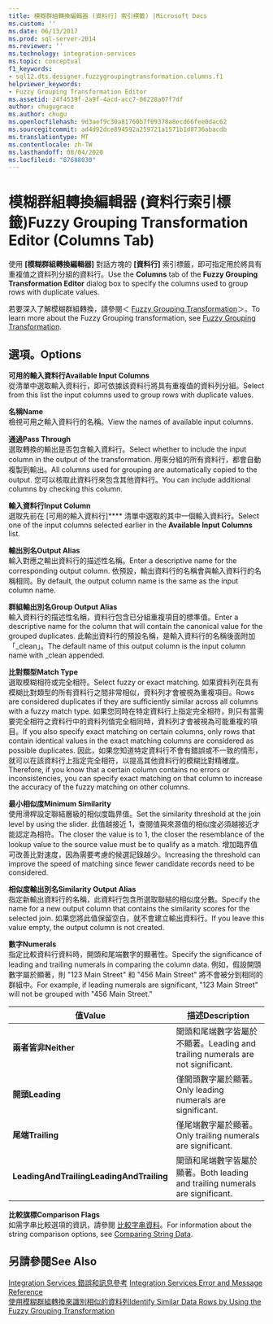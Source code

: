 ```yaml
---
title: 模糊群組轉換編輯器 (資料行] 索引標籤) |Microsoft Docs
ms.custom: ''
ms.date: 06/13/2017
ms.prod: sql-server-2014
ms.reviewer: ''
ms.technology: integration-services
ms.topic: conceptual
f1_keywords:
- sql12.dts.designer.fuzzygroupingtransformation.columns.f1
helpviewer_keywords:
- Fuzzy Grouping Transformation Editor
ms.assetid: 24f4539f-2a9f-4acd-acc7-06228a07f7df
author: chugugrace
ms.author: chugu
ms.openlocfilehash: 9d3aef9c30a81760b7f09378a8ecd66fee0dac62
ms.sourcegitcommit: ad4d92dce894592a259721a1571b1d8736abacdb
ms.translationtype: MT
ms.contentlocale: zh-TW
ms.lasthandoff: 08/04/2020
ms.locfileid: "87688030"
---
```

# <a name="fuzzy-grouping-transformation-editor-columns-tab"></a><span data-ttu-id="e9b4c-102">模糊群組轉換編輯器 (資料行索引標籤)</span><span class="sxs-lookup"><span data-stu-id="e9b4c-102">Fuzzy Grouping Transformation Editor (Columns Tab)</span></span>
  <span data-ttu-id="e9b4c-103">使用 **[模糊群組轉換編輯器]** 對話方塊的 **[資料行]** 索引標籤，即可指定用於將具有重複值之資料列分組的資料行。</span><span class="sxs-lookup"><span data-stu-id="e9b4c-103">Use the **Columns** tab of the **Fuzzy Grouping Transformation Editor** dialog box to specify the columns used to group rows with duplicate values.</span></span>  
  
 <span data-ttu-id="e9b4c-104">若要深入了解模糊群組轉換，請參閱＜ [Fuzzy Grouping Transformation](data-flow/transformations/fuzzy-grouping-transformation.md)＞。</span><span class="sxs-lookup"><span data-stu-id="e9b4c-104">To learn more about the Fuzzy Grouping transformation, see [Fuzzy Grouping Transformation](data-flow/transformations/fuzzy-grouping-transformation.md).</span></span>  
  
## <a name="options"></a><span data-ttu-id="e9b4c-105">選項。</span><span class="sxs-lookup"><span data-stu-id="e9b4c-105">Options</span></span>  
 <span data-ttu-id="e9b4c-106">**可用的輸入資料行**</span><span class="sxs-lookup"><span data-stu-id="e9b4c-106">**Available Input Columns**</span></span>  
 <span data-ttu-id="e9b4c-107">從清單中選取輸入資料行，即可依據該資料行將具有重複值的資料列分組。</span><span class="sxs-lookup"><span data-stu-id="e9b4c-107">Select from this list the input columns used to group rows with duplicate values.</span></span>  
  
 <span data-ttu-id="e9b4c-108">**名稱**</span><span class="sxs-lookup"><span data-stu-id="e9b4c-108">**Name**</span></span>  
 <span data-ttu-id="e9b4c-109">檢視可用之輸入資料行的名稱。</span><span class="sxs-lookup"><span data-stu-id="e9b4c-109">View the names of available input columns.</span></span>  
  
 <span data-ttu-id="e9b4c-110">**通過**</span><span class="sxs-lookup"><span data-stu-id="e9b4c-110">**Pass Through**</span></span>  
 <span data-ttu-id="e9b4c-111">選取轉換的輸出是否包含輸入資料行。</span><span class="sxs-lookup"><span data-stu-id="e9b4c-111">Select whether to include the input column in the output of the transformation.</span></span> <span data-ttu-id="e9b4c-112">用來分組的所有資料行，都會自動複製到輸出。</span><span class="sxs-lookup"><span data-stu-id="e9b4c-112">All columns used for grouping are automatically copied to the output.</span></span> <span data-ttu-id="e9b4c-113">您可以核取此資料行來包含其他資料行。</span><span class="sxs-lookup"><span data-stu-id="e9b4c-113">You can include additional columns by checking this column.</span></span>  
  
 <span data-ttu-id="e9b4c-114">**輸入資料行**</span><span class="sxs-lookup"><span data-stu-id="e9b4c-114">**Input Column**</span></span>  
 <span data-ttu-id="e9b4c-115">選取先前在 [可用的輸入資料行]\*\*\*\* 清單中選取的其中一個輸入資料行。</span><span class="sxs-lookup"><span data-stu-id="e9b4c-115">Select one of the input columns selected earlier in the **Available Input Columns** list.</span></span>  
  
 <span data-ttu-id="e9b4c-116">**輸出別名**</span><span class="sxs-lookup"><span data-stu-id="e9b4c-116">**Output Alias**</span></span>  
 <span data-ttu-id="e9b4c-117">輸入對應之輸出資料行的描述性名稱。</span><span class="sxs-lookup"><span data-stu-id="e9b4c-117">Enter a descriptive name for the corresponding output column.</span></span> <span data-ttu-id="e9b4c-118">依預設，輸出資料行的名稱會與輸入資料行的名稱相同。</span><span class="sxs-lookup"><span data-stu-id="e9b4c-118">By default, the output column name is the same as the input column name.</span></span>  
  
 <span data-ttu-id="e9b4c-119">**群組輸出別名**</span><span class="sxs-lookup"><span data-stu-id="e9b4c-119">**Group Output Alias**</span></span>  
 <span data-ttu-id="e9b4c-120">輸入資料行的描述性名稱，資料行包含已分組重複項目的標準值。</span><span class="sxs-lookup"><span data-stu-id="e9b4c-120">Enter a descriptive name for the column that will contain the canonical value for the grouped duplicates.</span></span> <span data-ttu-id="e9b4c-121">此輸出資料行的預設名稱，是輸入資料行的名稱後面附加「_clean」。</span><span class="sxs-lookup"><span data-stu-id="e9b4c-121">The default name of this output column is the input column name with _clean appended.</span></span>  
  
 <span data-ttu-id="e9b4c-122">**比對類型**</span><span class="sxs-lookup"><span data-stu-id="e9b4c-122">**Match Type**</span></span>  
 <span data-ttu-id="e9b4c-123">選取模糊相符或完全相符。</span><span class="sxs-lookup"><span data-stu-id="e9b4c-123">Select fuzzy or exact matching.</span></span> <span data-ttu-id="e9b4c-124">如果資料列在具有模糊比對類型的所有資料行之間非常相似，資料列才會被視為重複項目。</span><span class="sxs-lookup"><span data-stu-id="e9b4c-124">Rows are considered duplicates if they are sufficiently similar across all columns with a fuzzy match type.</span></span> <span data-ttu-id="e9b4c-125">如果您同時在特定資料行上指定完全相符，則只有當需要完全相符之資料行中的資料列值完全相同時，資料列才會被視為可能重複的項目。</span><span class="sxs-lookup"><span data-stu-id="e9b4c-125">If you also specify exact matching on certain columns, only rows that contain identical values in the exact matching columns are considered as possible duplicates.</span></span> <span data-ttu-id="e9b4c-126">因此，如果您知道特定資料行不會有錯誤或不一致的情形，就可以在該資料行上指定完全相符，以提高其他資料行的模糊比對精確度。</span><span class="sxs-lookup"><span data-stu-id="e9b4c-126">Therefore, if you know that a certain column contains no errors or inconsistencies, you can specify exact matching on that column to increase the accuracy of the fuzzy matching on other columns.</span></span>  
  
 <span data-ttu-id="e9b4c-127">**最小相似度**</span><span class="sxs-lookup"><span data-stu-id="e9b4c-127">**Minimum Similarity**</span></span>  
 <span data-ttu-id="e9b4c-128">使用滑桿設定聯結層級的相似度臨界值。</span><span class="sxs-lookup"><span data-stu-id="e9b4c-128">Set the similarity threshold at the join level by using the slider.</span></span> <span data-ttu-id="e9b4c-129">此值越接近 1，查閱值與來源值的相似度必須越接近才能認定為相符。</span><span class="sxs-lookup"><span data-stu-id="e9b4c-129">The closer the value is to 1, the closer the resemblance of the lookup value to the source value must be to qualify as a match.</span></span> <span data-ttu-id="e9b4c-130">增加臨界值可改善比對速度，因為需要考慮的候選記錄越少。</span><span class="sxs-lookup"><span data-stu-id="e9b4c-130">Increasing the threshold can improve the speed of matching since fewer candidate records need to be considered.</span></span>  
  
 <span data-ttu-id="e9b4c-131">**相似度輸出別名**</span><span class="sxs-lookup"><span data-stu-id="e9b4c-131">**Similarity Output Alias**</span></span>  
 <span data-ttu-id="e9b4c-132">指定新輸出資料行的名稱，此資料行包含所選取聯結的相似度分數。</span><span class="sxs-lookup"><span data-stu-id="e9b4c-132">Specify the name for a new output column that contains the similarity scores for the selected join.</span></span> <span data-ttu-id="e9b4c-133">如果您將此值保留空白，就不會建立輸出資料行。</span><span class="sxs-lookup"><span data-stu-id="e9b4c-133">If you leave this value empty, the output column is not created.</span></span>  
  
 <span data-ttu-id="e9b4c-134">**數字**</span><span class="sxs-lookup"><span data-stu-id="e9b4c-134">**Numerals**</span></span>  
 <span data-ttu-id="e9b4c-135">指定比較資料行資料時，開頭和尾端數字的顯著性。</span><span class="sxs-lookup"><span data-stu-id="e9b4c-135">Specify the significance of leading and trailing numerals in comparing the column data.</span></span> <span data-ttu-id="e9b4c-136">例如，假設開頭數字屬於顯著，則 "123 Main Street" 和 "456 Main Street" 將不會被分到相同的群組中。</span><span class="sxs-lookup"><span data-stu-id="e9b4c-136">For example, if leading numerals are significant, "123 Main Street" will not be grouped with "456 Main Street."</span></span>  
  
|<span data-ttu-id="e9b4c-137">值</span><span class="sxs-lookup"><span data-stu-id="e9b4c-137">Value</span></span>|<span data-ttu-id="e9b4c-138">描述</span><span class="sxs-lookup"><span data-stu-id="e9b4c-138">Description</span></span>|  
|-----------|-----------------|  
|<span data-ttu-id="e9b4c-139">**兩者皆非**</span><span class="sxs-lookup"><span data-stu-id="e9b4c-139">**Neither**</span></span>|<span data-ttu-id="e9b4c-140">開頭和尾端數字皆屬於不顯著。</span><span class="sxs-lookup"><span data-stu-id="e9b4c-140">Leading and trailing numerals are not significant.</span></span>|  
|<span data-ttu-id="e9b4c-141">**開頭**</span><span class="sxs-lookup"><span data-stu-id="e9b4c-141">**Leading**</span></span>|<span data-ttu-id="e9b4c-142">僅開頭數字屬於顯著。</span><span class="sxs-lookup"><span data-stu-id="e9b4c-142">Only leading numerals are significant.</span></span>|  
|<span data-ttu-id="e9b4c-143">**尾端**</span><span class="sxs-lookup"><span data-stu-id="e9b4c-143">**Trailing**</span></span>|<span data-ttu-id="e9b4c-144">僅尾端數字屬於顯著。</span><span class="sxs-lookup"><span data-stu-id="e9b4c-144">Only trailing numerals are significant.</span></span>|  
|<span data-ttu-id="e9b4c-145">**LeadingAndTrailing**</span><span class="sxs-lookup"><span data-stu-id="e9b4c-145">**LeadingAndTrailing**</span></span>|<span data-ttu-id="e9b4c-146">開頭和尾端數字皆屬於顯著。</span><span class="sxs-lookup"><span data-stu-id="e9b4c-146">Both leading and trailing numerals are significant.</span></span>|  
  
 <span data-ttu-id="e9b4c-147">**比較旗標**</span><span class="sxs-lookup"><span data-stu-id="e9b4c-147">**Comparison Flags**</span></span>  
 <span data-ttu-id="e9b4c-148">如需字串比較選項的資訊，請參閱 [比較字串資料](data-flow/comparing-string-data.md)。</span><span class="sxs-lookup"><span data-stu-id="e9b4c-148">For information about the string comparison options, see [Comparing String Data](data-flow/comparing-string-data.md).</span></span>  
  
## <a name="see-also"></a><span data-ttu-id="e9b4c-149">另請參閱</span><span class="sxs-lookup"><span data-stu-id="e9b4c-149">See Also</span></span>  
 <span data-ttu-id="e9b4c-150">[Integration Services 錯誤和訊息參考](../../2014/integration-services/integration-services-error-and-message-reference.md) </span><span class="sxs-lookup"><span data-stu-id="e9b4c-150">[Integration Services Error and Message Reference](../../2014/integration-services/integration-services-error-and-message-reference.md) </span></span>  
 [<span data-ttu-id="e9b4c-151">使用模糊群組轉換來識別相似的資料列</span><span class="sxs-lookup"><span data-stu-id="e9b4c-151">Identify Similar Data Rows by Using the Fuzzy Grouping Transformation</span></span>](data-flow/transformations/identify-similar-data-rows-by-using-the-fuzzy-grouping-transformation.md)  
  
  
